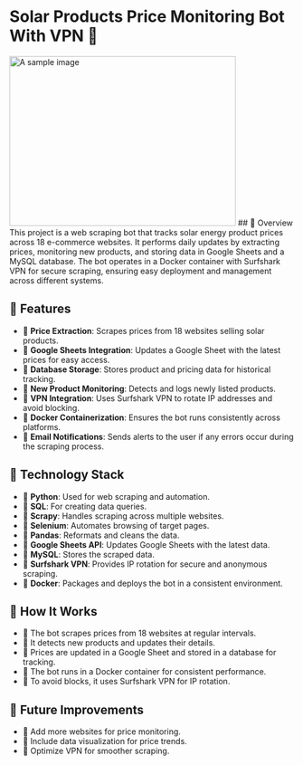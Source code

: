 # Solar Products Price Monitoring Bot With VPN 🔆
<img src="https://blog.feniceenergy.com/wp-content/uploads/2024/05/how-is-solar-energy-useful-to-us.jpg" alt="A sample image" width="400" height="300">
## 🔸 Overview
This project is a web scraping bot that tracks solar energy product prices across 18 e-commerce websites. It performs daily updates by extracting prices, monitoring new products, and storing data in Google Sheets and a MySQL database. The bot operates in a Docker container with Surfshark VPN for secure scraping, ensuring easy deployment and management across different systems.

## 🔸 Features
- 🔹 **Price Extraction**: Scrapes prices from 18 websites selling solar products.
- 🔹 **Google Sheets Integration**: Updates a Google Sheet with the latest prices for easy access.
- 🔹 **Database Storage**: Stores product and pricing data for historical tracking.
- 🔹 **New Product Monitoring**: Detects and logs newly listed products.
- 🔹 **VPN Integration**: Uses Surfshark VPN to rotate IP addresses and avoid blocking.
- 🔹 **Docker Containerization**: Ensures the bot runs consistently across platforms.
- 🔹 **Email Notifications**: Sends alerts to the user if any errors occur during the scraping process.

## 🔸 Technology Stack
- 🔹 **Python**: Used for web scraping and automation.
- 🔹 **SQL**: For creating data queries.
- 🔹 **Scrapy**: Handles scraping across multiple websites.
- 🔹 **Selenium**: Automates browsing of target pages.
- 🔹 **Pandas**: Reformats and cleans the data.
- 🔹 **Google Sheets API**: Updates Google Sheets with the latest data.
- 🔹 **MySQL**: Stores the scraped data.
- 🔹 **Surfshark VPN**: Provides IP rotation for secure and anonymous scraping.
- 🔹 **Docker**: Packages and deploys the bot in a consistent environment.

## 🔸 How It Works
- 🔹 The bot scrapes prices from 18 websites at regular intervals.
- 🔹 It detects new products and updates their details.
- 🔹 Prices are updated in a Google Sheet and stored in a database for tracking.
- 🔹 The bot runs in a Docker container for consistent performance.
- 🔹 To avoid blocks, it uses Surfshark VPN for IP rotation.

## 🔸 Future Improvements
- 🔹 Add more websites for price monitoring.
- 🔹 Include data visualization for price trends.
- 🔹 Optimize VPN for smoother scraping.
